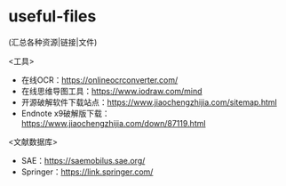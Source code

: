# useful-files
(汇总各种资源|链接|文件)

<工具>
- 在线OCR：https://onlineocrconverter.com/
- 在线思维导图工具：https://www.iodraw.com/mind
- 开源破解软件下载站点：https://www.jiaochengzhijia.com/sitemap.html
- Endnote x9破解版下载：https://www.jiaochengzhijia.com/down/87119.html

<文献数据库>
- SAE：https://saemobilus.sae.org/
- Springer：https://link.springer.com/